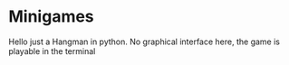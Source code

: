 # Minigames

Hello just a Hangman in python.
No graphical interface here, the game is playable in the terminal
